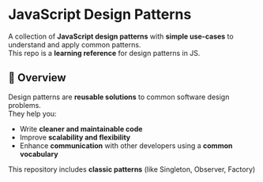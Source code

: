 # JavaScript Design Patterns

A collection of **JavaScript design patterns** with **simple use-cases** to understand and apply common patterns.  
This repo is a **learning reference** for design patterns in JS.

## 📖 Overview

Design patterns are **reusable solutions** to common software design problems.  
They help you:

- Write **cleaner and maintainable code**  
- Improve **scalability and flexibility**  
- Enhance **communication** with other developers using a **common vocabulary**

This repository includes **classic patterns** (like Singleton, Observer, Factory) 


